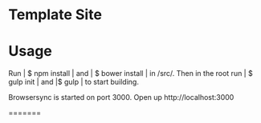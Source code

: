 Template Site
===========

# Usage
Run | $ npm install | and | $ bower install | in /src/. Then in the root run | $ gulp init |  and |$ gulp | to start building.

Browsersync is started on port 3000. Open up http://localhost:3000

=======
